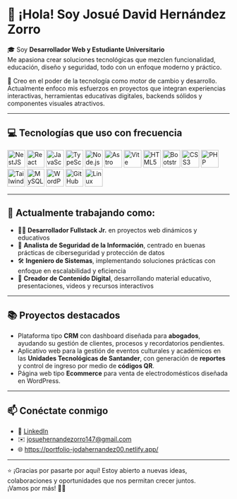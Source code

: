 # 👋 ¡Hola! Soy Josué David Hernández Zorro

🎓 Soy **Desarrollador Web y Estudiante Universitario**  
Me apasiona crear soluciones tecnológicas que mezclen funcionalidad, educación, diseño y seguridad, todo con un enfoque moderno y práctico. 

🚀 Creo en el poder de la tecnología como motor de cambio y desarrollo. Actualmente enfoco mis esfuerzos en proyectos que integran experiencias interactivas, herramientas educativas digitales, backends sólidos y componentes visuales atractivos.

---

## 💻 Tecnologías que uso con frecuencia

<p>
  <img src="https://www.svgrepo.com/show/354113/nextjs-icon.svg" width="40" alt="NestJS"/>
  <img src="https://cdn.jsdelivr.net/gh/devicons/devicon/icons/react/react-original.svg" width="40" alt="React"/>
  <img src="https://cdn.jsdelivr.net/gh/devicons/devicon/icons/javascript/javascript-original.svg" width="40" alt="JavaScript"/>
  <img src="https://cdn.jsdelivr.net/gh/devicons/devicon/icons/typescript/typescript-original.svg" width="40" alt="TypeScript"/>
  <img src="https://cdn.jsdelivr.net/gh/devicons/devicon/icons/nodejs/nodejs-original.svg" width="40" alt="Node.js"/>
  <img src="https://cdn.jsdelivr.net/gh/devicons/devicon/icons/astro/astro-original.svg" width="40" alt="Astro"/>
  <img src="https://cdn.jsdelivr.net/gh/devicons/devicon/icons/vite/vite-original.svg" width="40" alt="Vite"/>
  <img src="https://cdn.jsdelivr.net/gh/devicons/devicon/icons/html5/html5-original.svg" width="40" alt="HTML5"/>
  <img src="https://cdn.jsdelivr.net/gh/devicons/devicon/icons/bootstrap/bootstrap-original.svg" width="40" alt="Bootstrap"/>
  <img src="https://cdn.jsdelivr.net/gh/devicons/devicon/icons/css3/css3-original.svg" width="40" alt="CSS3"/>
  <img src="https://cdn.jsdelivr.net/gh/devicons/devicon/icons/php/php-original.svg" width="40" alt="PHP"/>
  <img src="https://www.svgrepo.com/show/374118/tailwind.svg" width="40" alt="Tailwind CSS"/>
  <img src="https://cdn.jsdelivr.net/gh/devicons/devicon/icons/mysql/mysql-original.svg" width="40" alt="MySQL"/>
  <img src="https://cdn.jsdelivr.net/gh/devicons/devicon/icons/wordpress/wordpress-original.svg" width="40" alt="WordPress"/>
  <img src="https://cdn.jsdelivr.net/gh/devicons/devicon/icons/github/github-original.svg" width="40" alt="GitHub"/>
  <img src="https://cdn.jsdelivr.net/gh/devicons/devicon/icons/linux/linux-original.svg" width="40" alt="Linux"/>
</p>

---

## 🧠 Actualmente trabajando como:
- 👨‍💻 **Desarrollador Fullstack Jr.** en proyectos web dinámicos y educativos  
- 🔐 **Analista de Seguridad de la Información**, centrado en buenas prácticas de ciberseguridad y protección de datos  
- 🛠️ **Ingeniero de Sistemas**, implementando soluciones prácticas con enfoque en escalabilidad y eficiencia  
- 🎥 **Creador de Contenido Digital**, desarrollando material educativo, presentaciones, videos y recursos interactivos

---

## 📚 Proyectos destacados
- Plataforma tipo **CRM** con dashboard diseñada para **abogados**, ayudando su gestión de clientes, procesos y recordatorios pendientes.
- Aplicativo web para la gestión de eventos culturales y académicos en las **Unidades Tecnológicas de Santander**, con generación de **reportes**
  y control de ingreso por medio de **códigos QR**.
- Página web tipo **Ecommerce** para venta de electrodomésticos diseñada en WordPress.
---

## 📫 Conéctate conmigo

- 💼 [LinkedIn](https://www.linkedin.com/in/josue-hernandez-5788391ab/)
- ✉️ josuehernandezorro147@gmail.com
- 🌐 https://portfolio-jodahernandez00.netlify.app/

---

⭐ ¡Gracias por pasarte por aquí! Estoy abierto a nuevas ideas, colaboraciones y oportunidades que nos permitan crecer juntos.  
¡Vamos por más! 🚀✨
